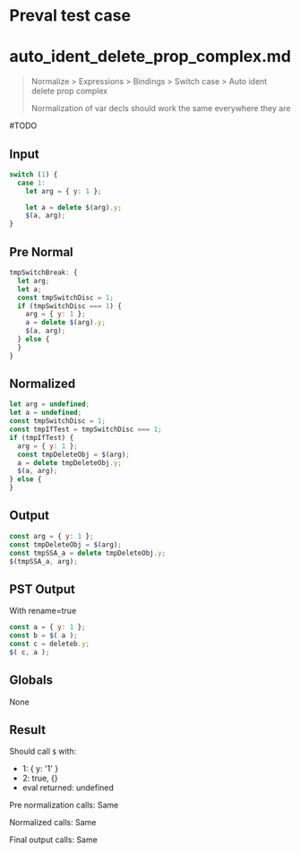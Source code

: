 # Preval test case

# auto_ident_delete_prop_complex.md

> Normalize > Expressions > Bindings > Switch case > Auto ident delete prop complex
>
> Normalization of var decls should work the same everywhere they are

#TODO

## Input

`````js filename=intro
switch (1) {
  case 1:
    let arg = { y: 1 };

    let a = delete $(arg).y;
    $(a, arg);
}
`````

## Pre Normal

`````js filename=intro
tmpSwitchBreak: {
  let arg;
  let a;
  const tmpSwitchDisc = 1;
  if (tmpSwitchDisc === 1) {
    arg = { y: 1 };
    a = delete $(arg).y;
    $(a, arg);
  } else {
  }
}
`````

## Normalized

`````js filename=intro
let arg = undefined;
let a = undefined;
const tmpSwitchDisc = 1;
const tmpIfTest = tmpSwitchDisc === 1;
if (tmpIfTest) {
  arg = { y: 1 };
  const tmpDeleteObj = $(arg);
  a = delete tmpDeleteObj.y;
  $(a, arg);
} else {
}
`````

## Output

`````js filename=intro
const arg = { y: 1 };
const tmpDeleteObj = $(arg);
const tmpSSA_a = delete tmpDeleteObj.y;
$(tmpSSA_a, arg);
`````

## PST Output

With rename=true

`````js filename=intro
const a = { y: 1 };
const b = $( a );
const c = deleteb.y;
$( c, a );
`````

## Globals

None

## Result

Should call `$` with:
 - 1: { y: '1' }
 - 2: true, {}
 - eval returned: undefined

Pre normalization calls: Same

Normalized calls: Same

Final output calls: Same
